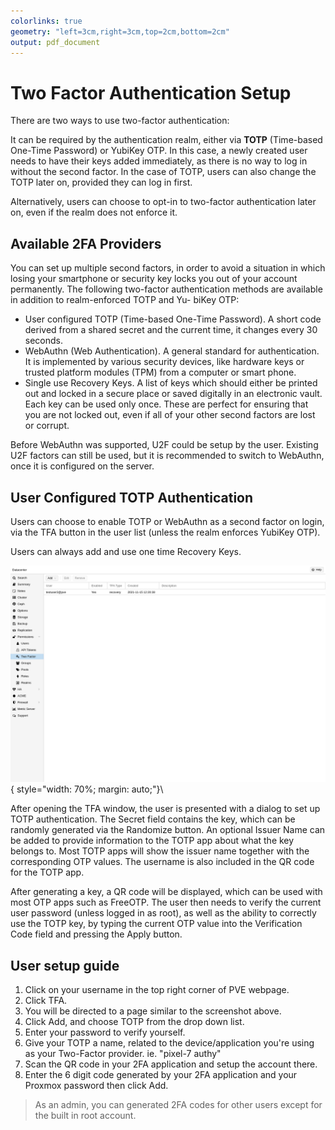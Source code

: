 ```yaml
---
colorlinks: true
geometry: "left=3cm,right=3cm,top=2cm,bottom=2cm"
output: pdf_document
---
```


# Two Factor Authentication Setup

There are two ways to use two-factor authentication:

It can be required by the authentication realm, either via **TOTP** (Time-based One-Time Password) or YubiKey
OTP. In this case, a newly created user needs to have their keys added immediately, as there is no way to
log in without the second factor. In the case of TOTP, users can also change the TOTP later on, provided
they can log in first.

Alternatively, users can choose to opt-in to two-factor authentication later on, even if the realm does not
enforce it.

## Available 2FA Providers

You can set up multiple second factors, in order to avoid a situation in which losing your smartphone or
security key locks you out of your account permanently.
The following two-factor authentication methods are available in addition to realm-enforced TOTP and Yu-
biKey OTP:

- User configured TOTP (Time-based One-Time Password). A short code derived from a shared secret and
the current time, it changes every 30 seconds.
- WebAuthn (Web Authentication). A general standard for authentication. It is implemented by various
security devices, like hardware keys or trusted platform modules (TPM) from a computer or smart phone.
- Single use Recovery Keys. A list of keys which should either be printed out and locked in a secure place
or saved digitally in an electronic vault. Each key can be used only once. These are perfect for ensuring
that you are not locked out, even if all of your other second factors are lost or corrupt.

Before WebAuthn was supported, U2F could be setup by the user. Existing U2F factors can still be used,
but it is recommended to switch to WebAuthn, once it is configured on the server.

## User Configured TOTP Authentication

Users can choose to enable TOTP or WebAuthn as a second factor on login, via the TFA button in the user list (unless the realm enforces YubiKey OTP).

Users can always add and use one time Recovery Keys.

![PVE-2FA-setup-page](./PVE-gui-datacenter-two-factor.png){ style="width: 70%; margin: auto;"}\

After opening the TFA window, the user is presented with a dialog to set up TOTP authentication. The Secret field contains the key, which can be randomly generated via the Randomize button. An optional Issuer Name can be added to provide information to the TOTP app about what the key belongs to. Most TOTP apps will show the issuer name together with the corresponding OTP values. The username is also included in the QR code for the TOTP app.

After generating a key, a QR code will be displayed, which can be used with most OTP apps such as FreeOTP. The user then needs to verify the current user password (unless logged in as root), as well as the ability to correctly use the TOTP key, by typing the current OTP value into the Verification Code field and pressing the Apply button.

## User setup guide

1. Click on your username in the top right corner of PVE webpage. 
2. Click TFA. 
3. You will be directed to a page similar to the screenshot above. 
4. Click Add, and choose TOTP from the drop down list. 
5. Enter your password to verify yourself. 
6. Give your TOTP a name, related to the device/application you're using as your Two-Factor provider. ie. "pixel-7 authy"
7. Scan the QR code in your 2FA application and setup the account there. 
8. Enter the 6 digit code generated by your 2FA application and your Proxmox password then click Add. 

> As an admin, you can generated 2FA codes for other users except for the built in root account. 